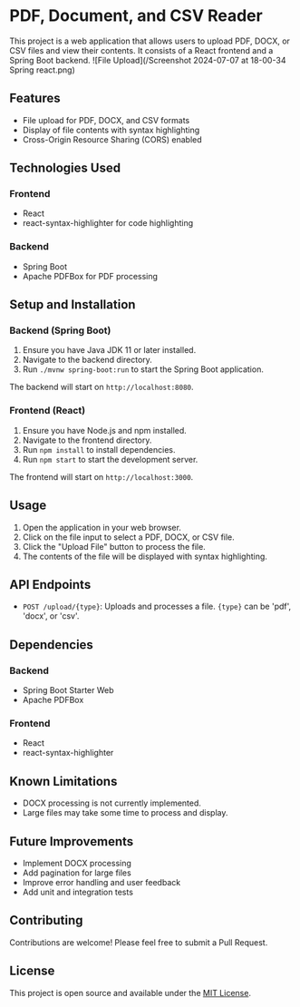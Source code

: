 # PDF, Document, and CSV Reader

This project is a web application that allows users to upload PDF, DOCX, or CSV files and view their contents. It consists of a React frontend and a Spring Boot backend.
![File Upload](/Screenshot 2024-07-07 at 18-00-34 Spring react.png)
## Features

- File upload for PDF, DOCX, and CSV formats
- Display of file contents with syntax highlighting
- Cross-Origin Resource Sharing (CORS) enabled

## Technologies Used

### Frontend
- React
- react-syntax-highlighter for code highlighting

### Backend
- Spring Boot
- Apache PDFBox for PDF processing

## Setup and Installation

### Backend (Spring Boot)

1. Ensure you have Java JDK 11 or later installed.
2. Navigate to the backend directory.
3. Run `./mvnw spring-boot:run` to start the Spring Boot application.

The backend will start on `http://localhost:8080`.

### Frontend (React)

1. Ensure you have Node.js and npm installed.
2. Navigate to the frontend directory.
3. Run `npm install` to install dependencies.
4. Run `npm start` to start the development server.

The frontend will start on `http://localhost:3000`.

## Usage

1. Open the application in your web browser.
2. Click on the file input to select a PDF, DOCX, or CSV file.
3. Click the "Upload File" button to process the file.
4. The contents of the file will be displayed with syntax highlighting.

## API Endpoints

- `POST /upload/{type}`: Uploads and processes a file. `{type}` can be 'pdf', 'docx', or 'csv'.

## Dependencies

### Backend
- Spring Boot Starter Web
- Apache PDFBox

### Frontend
- React
- react-syntax-highlighter

## Known Limitations

- DOCX processing is not currently implemented.
- Large files may take some time to process and display.

## Future Improvements

- Implement DOCX processing
- Add pagination for large files
- Improve error handling and user feedback
- Add unit and integration tests

## Contributing

Contributions are welcome! Please feel free to submit a Pull Request.

## License

This project is open source and available under the [MIT License](LICENSE).
